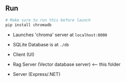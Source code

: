 ## Run

```sh
# Make sure to run this before launch
pip install chromadb
```

- Launches 'chroma' server at `localhost:8000`
- SQLite Database is at `./db`

- Client (UI)
- Rag Server (Vector database server) <-- this folder
- Server (Express/.NET)
